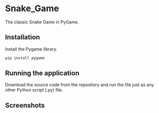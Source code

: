 # Snake_Game
The classic Snake Game in PyGame.

## Installation
Install the Pygame library.

```bash
pip install pygame
```

## Running the application
Download the source code from the repository and run the file just as any other Python script (.py) file.

## Screenshots


